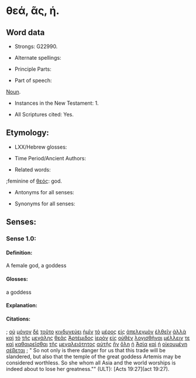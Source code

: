 # θεά, ᾶς, ἡ.

<!-- Status: S2=NeedsFinalCheck -->
<!-- Lexica used for edits: BDAG, FFM, LN, A-S  -->

## Word data

* Strongs: G22990.


* Alternate spellings:

* Principle Parts: 

* Part of speech: 

[Noun](http://ugg.readthedocs.io/en/latest/noun.html). 

* Instances in the New Testament: 1.

* All Scriptures cited: Yes.

## Etymology: 

* LXX/Hebrew glosses: 

* Time Period/Ancient Authors: 

* Related words: 

;feminine of [θεός](../G23160/01.md): god.

* Antonyms for all senses:

* Synonyms for all senses: 

## Senses:

### Sense  1.0: 

#### Definition: 

A female god, a goddess

#### Glosses: 

a goddess

#### Explanation: 

#### Citations: 

; [οὐ](../G37560/01.md) [μόνον](../G34400/01.md) [δὲ](../G11610/01.md) [τοῦτο](../G37780/01.md) [κινδυνεύει](../G27930/01.md) [ἡμῖν](../G14730/01.md) [τὸ](../G35880/01.md) [μέρος](../G33130/01.md) [εἰς](../G15190/01.md) [ἀπελεγμὸν](../G05570/01.md) [ἐλθεῖν](../G20640/01.md) [ἀλλὰ](../G02350/01.md) [καὶ](../G25320/01.md) [τὸ](../G35880/01.md) [τῆς](../G35880/01.md) [μεγάλης](../G31730/01.md) [θεᾶς](../G22990/01.md) [Ἀρτέμιδος](../G07350/01.md) [ἱερὸν](../G24110/01.md) [εἰς](../G15190/01.md) [οὐθὲν](../G37620/01.md) [λογισθῆναι](../G30490/01.md) [μέλλειν](../G31950/01.md) [τε](../G50370/01.md) [καὶ](../G25320/01.md) [καθαιρεῖσθαι](../G25070/01.md) [τῆς](../G35880/01.md) [μεγαλειότητος](../G31680/01.md) [αὐτῆς](../G08460/01.md) [ἣν](../G37390/01.md) [ὅλη](../G36500/01.md) [ἡ](../G35880/01.md) [Ἀσία](../G07730/01.md) [καὶ](../G25320/01.md) [ἡ](../G35880/01.md) [οἰκουμένη](../G36250/01.md) [σέβεται](../G45760/01.md)
; " So not only is there danger for us that this trade will be slandered, but also that the temple of the great goddess Artemis may be considered worthless. So she whom all Asia and the world worships is indeed about to lose her greatness."" (ULT): 
[Acts 19:27](act 19:27).
